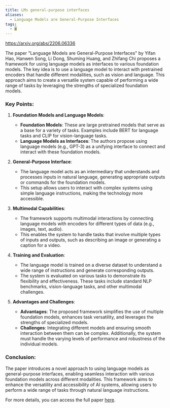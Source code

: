 ```yaml
---
title: LMs general-purpose interfaces
aliases:
  - Language Models are General-Purpose Interfaces
tags:
  - 🖥️
---
```


https://arxiv.org/abs/2206.06336

The paper "Language Models are General-Purpose Interfaces" by Yifan Hao, Hanwen Song, Li Dong, Shuming Huang, and Zhifang Chi proposes a framework for using language models as interfaces to various foundation models. The key idea is to use a language model to interact with pretrained encoders that handle different modalities, such as vision and language. This approach aims to create a versatile system capable of performing a wide range of tasks by leveraging the strengths of specialized foundation models.

### Key Points:

1. **Foundation Models and Language Models**:
    - **Foundation Models**: These are large pretrained models that serve as a base for a variety of tasks. Examples include BERT for language tasks and CLIP for vision-language tasks.
    - **Language Models as Interfaces**: The authors propose using language models (e.g., GPT-3) as a unifying interface to connect and interact with these foundation models.

2. **General-Purpose Interface**:
    - The language model acts as an intermediary that understands and processes inputs in natural language, generating appropriate outputs or commands for the foundation models.
    - This setup allows users to interact with complex systems using simple language instructions, making the technology more accessible.

3. **Multimodal Capabilities**:
    - The framework supports multimodal interactions by connecting language models with encoders for different types of data (e.g., images, text, audio).
    - This enables the system to handle tasks that involve multiple types of inputs and outputs, such as describing an image or generating a caption for a video.

4. **Training and Evaluation**:
    - The language model is trained on a diverse dataset to understand a wide range of instructions and generate corresponding outputs.
    - The system is evaluated on various tasks to demonstrate its flexibility and effectiveness. These tasks include standard NLP benchmarks, vision-language tasks, and other multimodal challenges.

5. **Advantages and Challenges**:
    - **Advantages**: The proposed framework simplifies the use of multiple foundation models, enhances task versatility, and leverages the strengths of specialized models.
    - **Challenges**: Integrating different models and ensuring smooth interaction between them can be complex. Additionally, the system must handle the varying levels of performance and robustness of the individual models.

### Conclusion:
The paper introduces a novel approach to using language models as general-purpose interfaces, enabling seamless interaction with various foundation models across different modalities. This framework aims to enhance the versatility and accessibility of AI systems, allowing users to perform a wide range of tasks through natural language instructions.

For more details, you can access the full paper [here](https://arxiv.org/abs/2206.06336).
